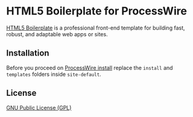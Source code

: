 # HTML5 Boilerplate for ProcessWire

[HTML5 Boilerplate](http://html5boilerplate.com) is a professional front-end template for building fast, robust, and adaptable web apps or sites.

## Installation

Before you proceed on [ProcessWire install](https://github.com/ryancramerdesign/ProcessWire#installation) replace the `install` and `templates` folders inside `site-default`.

## License

[GNU Public License (GPL)](http://www.gnu.org/copyleft/gpl.html)